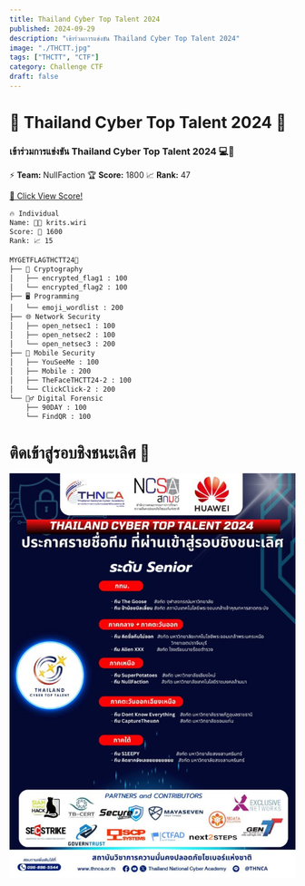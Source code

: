 ```yaml
---
title: Thailand Cyber Top Talent 2024
published: 2024-09-29
description: "เข้าร่วมการแข่งขัน Thailand Cyber Top Talent 2024"
image: "./THCTT.jpg"
tags: ["THCTT", "CTF"]
category: Challenge CTF
draft: false
---
```


# 🌟 Thailand Cyber Top Talent 2024 🌟

### เข้าร่วมการแข่งขัน Thailand Cyber Top Talent 2024 💻🎯

⚡ **Team:** NullFaction 
🏆 **Score:**  1800 
📈 **Rank:**  47

<a href="https://cloud.ctf.in.th/score/view.html?id=QR66WITOOJ&t=WpUCDQyoXaG7MSteD4BK/Jg3qyIsUCRErURQa7xkesp4Qkqb69hVsz/Ka3jmVg9Zaf9xaUTR0yk=" target="_blank">🔗 Click View Score!</a>

```
🔥 Individual 
Name: 👨‍💻 krits.wiri
Score: 🎯 1600
Rank: 📈 15
```
```
MYGETFLAGTHCTT24🚩
├── 🔐 Cryptography 
│   ├── encrypted_flag1 : 100
│   └── encrypted_flag2 : 100
├── 🖥️ Programming
│   └── emoji_wordlist : 200
├── 🌐 Network Security
│   ├── open_netsec1 : 100
│   ├── open_netsec2 : 100
│   └── open_netsec3 : 200
├── 📱 Mobile Security
│   ├── YouSeeMe : 100
│   ├── Mobile : 200
│   ├── TheFaceTHCTT24-2 : 100
│   └── ClickClick-2 : 200
└── 🕵️‍♂️ Digital Forensic
    ├── 90DAY : 100
    └── FindQR : 100
```
# ติดเข้าสู่รอบชิงชนะเลิศ 🎉
![go_final!](./go_final.jpg)
